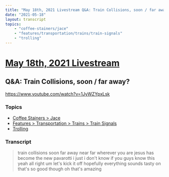 ```yaml
---
title: "May 18th, 2021 Livestream Q&A: Train Collisions, soon / far away?"
date: "2021-05-18"
layout: transcript
topics:
    - "coffee-stainers/jace"
    - "features/transportation/trains/train-signals"
    - "trolling"
---
```

# [May 18th, 2021 Livestream](../2021-05-18.md)
## Q&A: Train Collisions, soon / far away?
https://www.youtube.com/watch?v=1JyWZYpxLsk

### Topics
* [Coffee Stainers > Jace](../topics/coffee-stainers/jace.md)
* [Features > Transportation > Trains > Train Signals](../topics/features/transportation/trains/train-signals.md)
* [Trolling](../topics/trolling.md)

### Transcript

> train collisions soon far away near far wherever you are jesus has become the new pavarotti i just i don't know if you guys know this yeah all right um let's kick it off hopefully everything sounds tasty on that's so good though oh that's amazing
